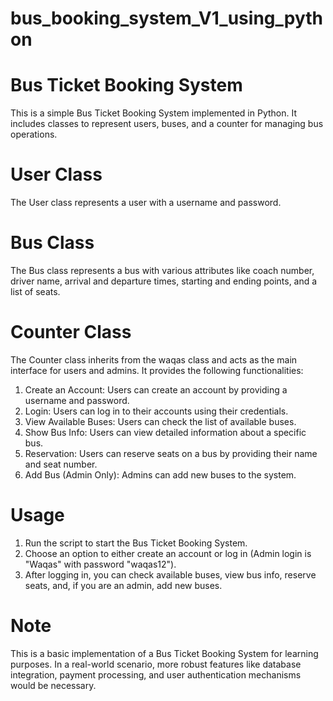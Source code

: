 # bus_booking_system_V1_using_python

# Bus Ticket Booking System

This is a simple Bus Ticket Booking System implemented in Python. It includes classes to represent users, buses, and a counter for managing bus operations.
# User Class
The User class represents a user with a username and password.
# Bus Class
The Bus class represents a bus with various attributes like coach number, driver name, arrival and departure times, starting and ending points, and a list of seats.

# Counter Class

The Counter class inherits from the waqas class and acts as the main interface for users and admins. It provides the following functionalities:

1. Create an Account: Users can create an account by providing a username and password.
2. Login: Users can log in to their accounts using their credentials.
3. View Available Buses: Users can check the list of available buses.
4. Show Bus Info: Users can view detailed information about a specific bus.
5. Reservation: Users can reserve seats on a bus by providing their name and seat number.
6. Add Bus (Admin Only): Admins can add new buses to the system.
# Usage
1. Run the script to start the Bus Ticket Booking System.
2. Choose an option to either create an account or log in (Admin login is "Waqas" with password "waqas12").
3. After logging in, you can check available buses, view bus info, reserve seats, and, if you are an admin, add new buses.
# Note
This is a basic implementation of a Bus Ticket Booking System for learning purposes. In a real-world scenario, more robust features like database integration, payment processing, and user authentication mechanisms would be necessary.
